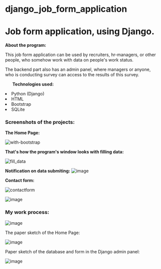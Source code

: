 # django_job_form_application


<h1>Job form application, using Django.</h1>


<strong>About the program:</strong>
<p>This job form application can be used by recruiters, hr-managers, or other people, who somehow work with data on people's work status.</p>
<p>The backend part also has an admin panel, where managers or anyone, who is conducting survey can access to the results of this survey.</p>


<ul><strong>Technologies used:</strong></ul>
<li>Python (Django)</li>
<li>HTML</li>
<li>Bootstrap</li>
<li>SQLite</li>


<h3>Screenshots of the projects:</h3>


<p><strong>The Home Page:</strong></p>

![with-bootstrap](https://user-images.githubusercontent.com/102950421/230875023-b9b07b27-49e9-41c8-9e5a-3760bf9d50c1.png)


<strong>That's how the program's window looks with filling data:</strong>


![fill_data](https://user-images.githubusercontent.com/102950421/230875229-4e916e62-3ff3-45d0-b976-77307b5e69c1.png)


<strong>Notification on data submiting:</strong>
![image](https://github.com/alinatussupova/django_job_form_application/assets/102950421/63cefcef-77a9-430b-9025-2e36e0580e92)



<strong>Contact form:</strong>


![contactform](https://user-images.githubusercontent.com/102950421/230875466-b5eb493d-e589-49b2-b488-20653c5fb95f.PNG)



![image](https://user-images.githubusercontent.com/102950421/230876035-61fbe8e0-1b30-4022-8434-465f7a2b6866.png)


<h3><strong>My work process:</strong></h3>


![image](https://github.com/alinatussupova/django_job_form_application/assets/102950421/5cd4f2be-de36-4e45-92c3-9db8eef4c0d0)


<p>The paper sketch of the Home Page:</p>

![image](https://github.com/alinatussupova/django_job_form_application/assets/102950421/aaf97091-0dac-4190-902a-7e377d5c7c22)



<p>Paper sketch of the database and form in the Django admin panel:</p>

![image](https://github.com/alinatussupova/django_job_form_application/assets/102950421/5eec1d09-7112-49ba-bc1d-f0b5827e0216)








